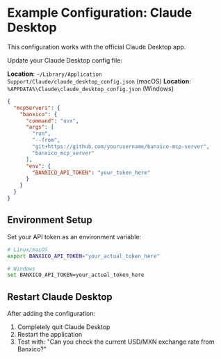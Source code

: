 # Example Configuration: Claude Desktop

This configuration works with the official Claude Desktop app.

Update your Claude Desktop config file:

**Location**: `~/Library/Application Support/Claude/claude_desktop_config.json` (macOS)
**Location**: `%APPDATA%\Claude\claude_desktop_config.json` (Windows)

```json
{
  "mcpServers": {
    "banxico": {
      "command": "uvx",
      "args": [
        "run",
        "--from",
        "git+https://github.com/yourusername/banxico-mcp-server",
        "banxico_mcp_server"
      ],
      "env": {
        "BANXICO_API_TOKEN": "your_token_here"
      }
    }
  }
}
```

## Environment Setup

Set your API token as an environment variable:

```bash
# Linux/macOS
export BANXICO_API_TOKEN="your_actual_token_here"

# Windows
set BANXICO_API_TOKEN=your_actual_token_here
```

## Restart Claude Desktop

After adding the configuration:
1. Completely quit Claude Desktop
2. Restart the application
3. Test with: "Can you check the current USD/MXN exchange rate from Banxico?"